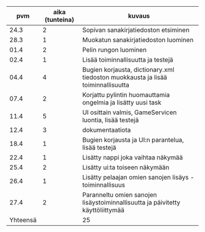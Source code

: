 
| pvm      | aika (tunteina) | kuvaus                                                                           |
| -------- | --------------- | -------------------------------------------------------------------------------- |
| 24.3     | 2               | Sopivan sanakirjatiedoston etsiminen                                             |
| 28.3     | 1               | Muokatun sanakirjatiedoston luominen                                             |
| 01.4     | 2               | Pelin rungon luominen                                                            |
| 02.4     | 1               | Lisää toiminnallisuutta ja testejä                                               |
| 04.4     | 4               | Bugien korjausta, dictionary.xml tiedoston muokkausta ja lisää toiminnallisuutta |
| 07.4     | 2               | Korjattu pylintin huomauttamia ongelmia ja lisätty uusi task                     |
| 11.4     | 5               | UI osittain valmis, GameServicen luontia, lisää testejä                          |
| 12.4     | 3               | dokumentaatiota                                                                  |
| 18.4     | 1               | Bugien korjausta ja UI:n parantelua, lisää testejä                               |
| 22.4     | 1               | Lisätty nappi joka vaihtaa näkymää                                               |
| 25.4     | 2               | Lisätty ui:ta toiseen näkymään                                                   |
| 26.4     | 1               | Lisätty pelaajan omien sanojen lisäys -toiminnallisuus                           |
| 27.4     | 2               | Paranneltu omien sanojen lisäystoiminnallisuutta ja päivitetty käyttöliittymää   |
| Yhteensä |                 | 25                                                                               |

